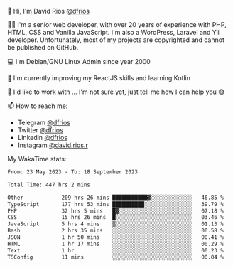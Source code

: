 👋 Hi, I'm David Rios [@dfrios](https://github.com/dfrios)

👨‍💻 I'm a senior web developer, with over 20 years of experience with PHP, HTML, CSS and Vanilla JavaScript. I'm also a WordPress, Laravel and Yii developer. Unfortunately, most of my projects are copyrighted and cannot be published on GitHub.

💻 I'm Debian/GNU Linux Admin since year 2000

🌱 I'm currently improving my ReactJS skills and learning Kotlin

💞️ I'd like to work with ... I'm not sure yet, just tell me how I can help you 😅


📫 How to reach me:
* Telegram [@dfrios](https://t.me/dfrios)
* Twitter [@dfrios](https://twitter.com/dfrios)
* Linkedin [@dfrios](https://linkedin.com/in/dfrios)
* Instagram [@david.rios.r](https://instagram.com/david.rios.r)



My WakaTime stats:
<!--START_SECTION:waka-->

```txt
From: 23 May 2023 - To: 18 September 2023

Total Time: 447 hrs 2 mins

Other            209 hrs 26 mins ███████████▓░░░░░░░░░░░░░   46.85 %
TypeScript       177 hrs 53 mins ██████████░░░░░░░░░░░░░░░   39.79 %
PHP              32 hrs 5 mins   █▓░░░░░░░░░░░░░░░░░░░░░░░   07.18 %
CSS              15 hrs 26 mins  █░░░░░░░░░░░░░░░░░░░░░░░░   03.46 %
JavaScript       5 hrs 4 mins    ▒░░░░░░░░░░░░░░░░░░░░░░░░   01.13 %
Bash             2 hrs 35 mins   ░░░░░░░░░░░░░░░░░░░░░░░░░   00.58 %
JSON             1 hr 50 mins    ░░░░░░░░░░░░░░░░░░░░░░░░░   00.41 %
HTML             1 hr 17 mins    ░░░░░░░░░░░░░░░░░░░░░░░░░   00.29 %
Text             1 hr            ░░░░░░░░░░░░░░░░░░░░░░░░░   00.23 %
TSConfig         11 mins         ░░░░░░░░░░░░░░░░░░░░░░░░░   00.04 %
```

<!--END_SECTION:waka-->
